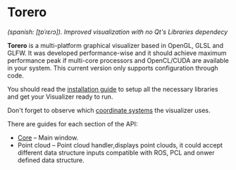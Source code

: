 
# Torero
*(spanish: \[ʈɒˈɾɛɾɔ\]). Improved visualization with no Qt's Libraries dependecy*

**Torero** is a multi-platform graphical visualizer based in OpenGL, GLSL and GLFW. It was developed performance-wise and it should achieve maximum performance peak if multi-core processors and OpenCL/CUDA are available in your system. This current version only supports configuration through code.

You should read the [installation guide](https://github.com/DroidDrive/torero/wiki/1-Installation-guide) to setup all the necessary libraries and get your Visualizer ready to run.

Don't forget to observe which [coordinate systems](https://github.com/DroidDrive/torero/wiki/2-Coordinate-systems) the visualizer uses.

There are guides for each section of the API:

  * [Core](https://github.com/DroidDrive/torero/wiki/3-Core) – Main window.
  * Point cloud – Point cloud handler,displays point clouds, it could accept different data structure inputs compatible with ROS, PCL and onwer defined data structure.
